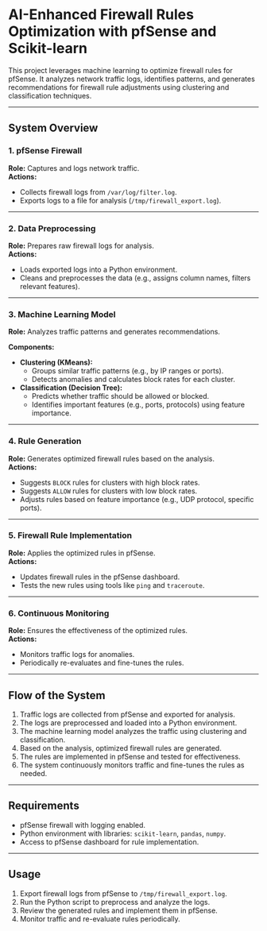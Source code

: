 # AI-Enhanced Firewall Rules Optimization with pfSense and Scikit-learn

This project leverages machine learning to optimize firewall rules for pfSense. It analyzes network traffic logs, identifies patterns, and generates recommendations for firewall rule adjustments using clustering and classification techniques.

---

## System Overview

### 1. pfSense Firewall
**Role:** Captures and logs network traffic.  
**Actions:**
- Collects firewall logs from `/var/log/filter.log`.
- Exports logs to a file for analysis (`/tmp/firewall_export.log`).

---

### 2. Data Preprocessing
**Role:** Prepares raw firewall logs for analysis.  
**Actions:**
- Loads exported logs into a Python environment.
- Cleans and preprocesses the data (e.g., assigns column names, filters relevant features).

---

### 3. Machine Learning Model
**Role:** Analyzes traffic patterns and generates recommendations.  

**Components:**
- **Clustering (KMeans):**
  - Groups similar traffic patterns (e.g., by IP ranges or ports).
  - Detects anomalies and calculates block rates for each cluster.
- **Classification (Decision Tree):**
  - Predicts whether traffic should be allowed or blocked.
  - Identifies important features (e.g., ports, protocols) using feature importance.

---

### 4. Rule Generation
**Role:** Generates optimized firewall rules based on the analysis.  
**Actions:**
- Suggests `BLOCK` rules for clusters with high block rates.
- Suggests `ALLOW` rules for clusters with low block rates.
- Adjusts rules based on feature importance (e.g., UDP protocol, specific ports).

---

### 5. Firewall Rule Implementation
**Role:** Applies the optimized rules in pfSense.  
**Actions:**
- Updates firewall rules in the pfSense dashboard.
- Tests the new rules using tools like `ping` and `traceroute`.

---

### 6. Continuous Monitoring
**Role:** Ensures the effectiveness of the optimized rules.  
**Actions:**
- Monitors traffic logs for anomalies.
- Periodically re-evaluates and fine-tunes the rules.

---

## Flow of the System
1. Traffic logs are collected from pfSense and exported for analysis.
2. The logs are preprocessed and loaded into a Python environment.
3. The machine learning model analyzes the traffic using clustering and classification.
4. Based on the analysis, optimized firewall rules are generated.
5. The rules are implemented in pfSense and tested for effectiveness.
6. The system continuously monitors traffic and fine-tunes the rules as needed.

---

## Requirements
- pfSense firewall with logging enabled.
- Python environment with libraries: `scikit-learn`, `pandas`, `numpy`.
- Access to pfSense dashboard for rule implementation.

---

## Usage
1. Export firewall logs from pfSense to `/tmp/firewall_export.log`.
2. Run the Python script to preprocess and analyze the logs.
3. Review the generated rules and implement them in pfSense.
4. Monitor traffic and re-evaluate rules periodically.

